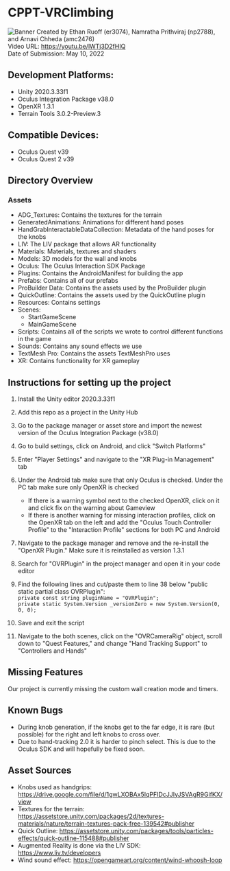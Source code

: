 # CPPT-VRClimbing
![Banner](./Documentation/BannerImage.png)
Created by Ethan Ruoff (er3074), Namratha Prithviraj (np2788), and Arnavi Chheda (amc2476)  <br/>
Video URL: https://youtu.be/lWTj3D2fHIQ <br/>
Date of Submission: May 10, 2022<br/>

## Development Platforms: 
- Unity 2020.3.33f1
- Oculus Integration Package v38.0
- OpenXR 1.3.1
- Terrain Tools 3.0.2-Preview.3

## Compatible Devices:
- Oculus Quest v39
- Oculus Quest 2 v39

## Directory Overview
### Assets
- ADG_Textures: Contains the textures for the terrain
- GeneratedAnimations: Animations for different hand poses
- HandGrabInteractableDataCollection: Metadata of the hand poses for the knobs
- LIV: The LIV package that allows AR functionality
- Materials: Materials, textures and shaders
- Models: 3D models for the wall and knobs
- Oculus: The Oculus Interaction SDK Package
- Plugins: Contains the AndroidManifest for building the app
- Prefabs: Contains all of our prefabs
- ProBuilder Data: Contains the assets used by the ProBuilder plugin
- QuickOutline: Contains the assets used by the QuickOutline plugin
- Resources: Contains settings
- Scenes:
    - StartGameScene
    - MainGameScene
- Scripts: Contains all of the scripts we wrote to control different functions in the game
- Sounds: Contains any sound effects we use
- TextMesh Pro: Contains the assets TextMeshPro uses
- XR: Contains functionality for XR gameplay

## Instructions for setting up the project
1. Install the Unity editor 2020.3.33f1
2. Add this repo as a project in the Unity Hub
3. Go to the package manager or asset store and import the newest version of the Oculus Integration Package (v38.0)
4. Go to build settings, click on Android, and click "Switch Platforms"
5. Enter "Player Settings" and navigate to the "XR Plug-in Management" tab
6. Under the Android tab make sure that only Oculus is checked. Under the PC tab make sure only OpenXR is checked
    - If there is a warning symbol next to the checked OpenXR, click on it and click fix on the warning about Gameview
    - If there is another warning for missing interaction profiles, click on the OpenXR tab on the left and add the "Oculus Touch Controller Profile" to the "Interaction Profile" sections for both PC and Android
7. Navigate to the package manager and remove and the re-install the "OpenXR Plugin." Make sure it is reinstalled as version 1.3.1
8. Search for "OVRPlugin" in the project manager and open it in your code editor
9. Find the following lines and cut/paste them to line 38 below "public static partial class OVRPlugin": <br/>
`private const string pluginName = "OVRPlugin";` <br/>
`private static System.Version _versionZero = new System.Version(0, 0, 0);`<br/>

10. Save and exit the script
11. Navigate to the both scenes, click on the "OVRCameraRig" object, scroll down to "Quest Features," and change "Hand Tracking Support" to "Controllers and Hands"

## Missing Features
Our project is currently missing the custom wall creation mode and timers.

## Known Bugs
- During knob generation, if the knobs get to the far edge, it is rare (but possible) for the right and left knobs to cross over.
- Due to hand-tracking 2.0 it is harder to pinch select. This is due to the Oculus SDK and will hopefully be fixed soon.

## Asset Sources
- Knobs used as handgrips: https://drive.google.com/file/d/1gwLXOBAx5IqPFIDcJJIyJSVAgR9GifKX/view
- Textures for the terrain: https://assetstore.unity.com/packages/2d/textures-materials/nature/terrain-textures-pack-free-139542#publisher
- Quick Outline: https://assetstore.unity.com/packages/tools/particles-effects/quick-outline-115488#publisher
- Augmented Reality is done via the LIV SDK: https://www.liv.tv/developers
- Wind sound effect: https://opengameart.org/content/wind-whoosh-loop